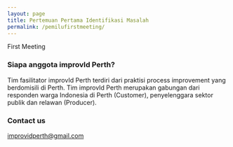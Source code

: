 ```yaml
---
layout: page
title: Pertemuan Pertama Identifikasi Masalah
permalink: /pemilufirstmeeting/
---
```


First Meeting

### Siapa anggota improvId Perth?

Tim fasilitator improvId Perth terdiri dari praktisi process improvement yang berdomisili di Perth.
Tim improvId Perth merupakan gabungan dari responden warga Indonesia di Perth (Customer), penyelenggara sektor publik dan relawan (Producer).

### Contact us

[improvidperth@gmail.com](mailto:improvidperth@gmail.com)
